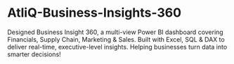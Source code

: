 # AtliQ-Business-Insights-360
Designed Business Insight 360, a multi-view Power BI dashboard covering Financials, Supply Chain, Marketing &amp; Sales. Built with Excel, SQL &amp; DAX to deliver real-time, executive-level insights. Helping businesses turn data into smarter decisions!
